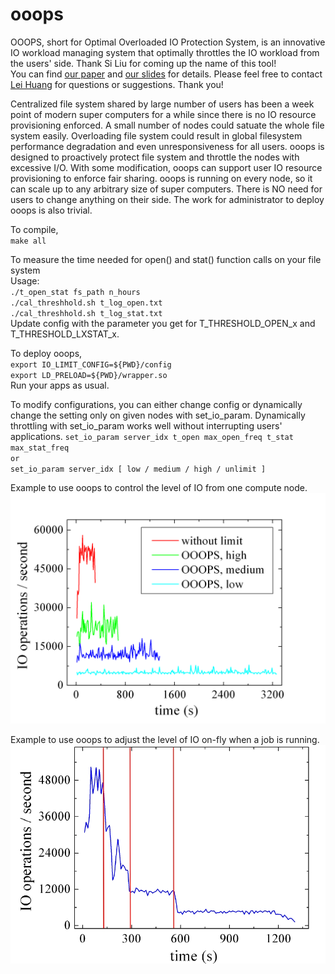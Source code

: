 # ooops
OOOPS, short for Optimal Overloaded IO Protection System, is an innovative IO workload managing system that optimally throttles the IO workload from the users' side. Thank Si Liu for coming up the name of this tool! <br>
You can find [our paper](https://github.com/TACC/ooops/raw/master/OOOPS_2018.pdf) and [our slides](https://github.com/TACC/ooops/raw/master/OOOPS_HUST_2018_final.pdf) for details. Please feel free to contact [Lei Huang](https://www.tacc.utexas.edu/about/directory/lei-huang) for questions or suggestions. Thank you!

Centralized file system shared by large number of users has been a week point of modern super computers for a while since there is no IO resource provisioning enforced. A small number of nodes could satuate the whole file system easily. Overloading file system could result in global filesystem performance degradation and even unresponsiveness for all users. ooops is designed to proactively protect file system and throttle the nodes with excessive I/O. With some modification, ooops can support user IO resource provisioning to enforce fair sharing. ooops is running on every node, so it can scale up to any arbitrary size of super computers. There is NO need for users to change anything on their side. The work for administrator to deploy ooops is also trivial. 

To compile,<br> 
`make all`<br>

To measure the time needed for open() and stat() function calls on your file system<br>
Usage: <br>
`./t_open_stat fs_path n_hours` <br>
`./cal_threshhold.sh t_log_open.txt` <br>
`./cal_threshhold.sh t_log_stat.txt` <br>
Update config with the parameter you get for T_THRESHOLD_OPEN_x and T_THRESHOLD_LXSTAT_x.

To deploy ooops, <br>
`export IO_LIMIT_CONFIG=${PWD}/config` <br>
`export LD_PRELOAD=${PWD}/wrapper.so` <br>
 Run your apps as usual. 

To modify configurations, you can either change config or dynamically change the setting only on given nodes with set_io_param. Dynamically throttling with set_io_param works well without interrupting users' applications. 
`set_io_param server_idx t_open max_open_freq t_stat max_stat_freq`<br>
`or`<br>
`set_io_param server_idx [ low / medium / high / unlimit ]`

Example to use ooops to control the level of IO from one compute node. <br>
![Alt text](ooops_levels.png?raw=true "IO under various settings")

Example to use ooops to adjust the level of IO on-fly when a job is running.
![Alt text](change_io_on_fly.jpg?raw=true "Adjust IO level on-fly")

